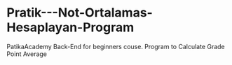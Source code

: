 # Pratik---Not-Ortalamas-Hesaplayan-Program
PatikaAcademy Back-End for beginners couse. Program to Calculate Grade Point Average
